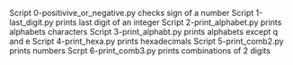 Script 0-positivive_or_negative.py checks sign of a number
Script 1-last_digit.py  prints last digit of an integer
Script 2-print_alphabet.py prints alphabets characters
Script 3-print_alphabt.py prints alphabets except q and e
 Script 4-print_hexa.py prints hexadecimals
Script 5-print_comb2.py prints numbers
Scrpt 6-print_comb3.py prints combinations of 2 digits
